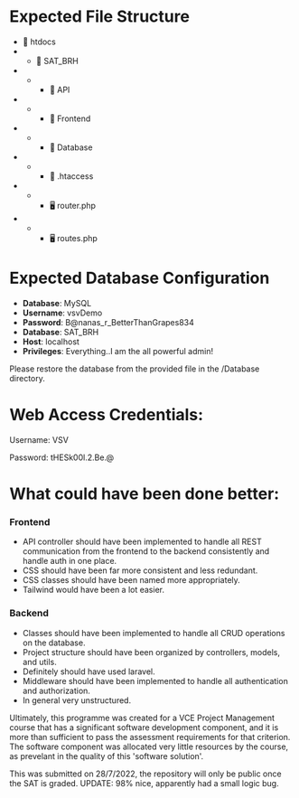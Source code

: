 # Expected File Structure
- 📁 htdocs
- - 📁 SAT_BRH
- - - 📁 API
- - - 📁 Frontend
- - - 📁 Database
- - - 💾 .htaccess
- - - 🖥️ router.php
- - - 🖥️ routes.php

# Expected Database Configuration
- **Database**: MySQL
- **Username**: vsvDemo
- **Password**: B@nanas_r_BetterThanGrapes834
- **Database**: SAT_BRH
- **Host**: localhost
- **Privileges**: Everything..I am the all powerful admin!

Please restore the database from the provided file in the /Database directory.

# Web Access Credentials:
Username: VSV

Password: tHESk00l.2.Be.@

# What could have been done better:
### Frontend
- API controller should have been implemented to handle all REST communication from the frontend to the backend consistently and handle auth in one place.
- CSS should have been far more consistent and less redundant.
- CSS classes should have been named more appropriately.
- Tailwind would have been a lot easier.
### Backend
- Classes should have been implemented to handle all CRUD operations on the database.
- Project structure should have been organized by controllers, models, and utils.
- Definitely should have used laravel.
- Middleware should have been implemented to handle all authentication and authorization.
- In general very unstructured.

Ultimately, this programme was created for a VCE Project Management course that has a significant software development component, and it is more than sufficient to pass the assessment requirements for that criterion. The software component was allocated very little resources by the course, as prevelant in the quality of this 'software solution'.

This was submitted on 28/7/2022, the repository will only be public once the SAT is graded. 
UPDATE: 98% nice, apparently had a small logic bug.
